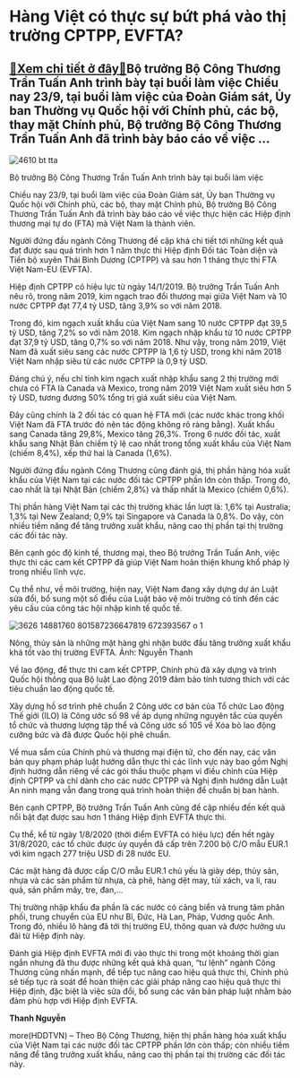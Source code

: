 Hàng Việt có thực sự bứt phá vào thị trường CPTPP, EVFTA?
=========================================================

[:gift:Xem chi tiết ở đây:gift:](https://hddtvn.com/hang-viet-co-thuc-su-but-pha-vao-thi-truong-cptpp-evfta/)Bộ trưởng Bộ Công Thương Trần Tuấn Anh trình bày tại buổi làm việc Chiều nay 23/9, tại buổi làm việc của Đoàn Giám sát, Ủy ban Thường vụ Quốc hội với Chính phủ, các bộ, thay mặt Chính phủ, Bộ trưởng Bộ Công Thương Trần Tuấn Anh đã trình bày báo cáo về việc …
------------------------------------------------------------------------------------------------------------------------------------------------------------------------------------------------------------------------------------------------------------------





![4610 bt tta](https://haiquanonline.com.vn/stores/news_dataimages/thanhnt/092020/23/15/4610_Bt_tta.jpg?rt=20200923160253 "undefined")


Bộ trưởng Bộ Công Thương Trần Tuấn Anh trình bày tại buổi làm việc



Chiều nay 23/9, tại buổi làm việc của Đoàn Giám sát, Ủy ban Thường vụ Quốc hội với Chính phủ, các bộ, thay mặt Chính phủ, Bộ trưởng Bộ Công Thương Trần Tuấn Anh đã trình bày báo cáo về việc thực hiện các Hiệp định thương mại tự do (FTA) mà Việt Nam là thành viên.


Người đứng đầu ngành Công Thương đề cập khá chi tiết tới những kết quả đạt được sau quá trình hơn 1 năm thực thi Hiệp định Đối tác Toàn diện và Tiến bộ xuyên Thái Bình Dương (CPTPP) và sau hơn 1 tháng thực thi FTA Việt Nam-EU (EVFTA).


Hiệp định CPTPP có hiệu lực từ ngày 14/1/2019. Bộ trưởng Trần Tuấn Anh nêu rõ, trong năm 2019, kim ngạch trao đổi thương mại giữa Việt Nam và 10 nước CPTPP đạt 77,4 tỷ USD, tăng 3,9% so với năm 2018.


Trong đó, kim ngạch xuất khẩu của Việt Nam sang 10 nước CPTPP đạt 39,5 tỷ USD, tăng 7,2% so với năm 2018. Kim ngạch nhập khẩu từ 10 nước CPTPP đạt 37,9 tỷ USD, tăng 0,7% so với năm 2018. Như vậy, trong năm 2019, Việt Nam đã xuất siêu sang các nước CPTPP là 1,6 tỷ USD, trong khi năm 2018 Việt Nam nhập siêu từ các nước CPTPP là 0,9 tỷ USD.


Đáng chú ý, nếu chỉ tính kim ngạch xuất nhập khẩu sang 2 thị trường mới chưa có FTA là Canada và Mexico, trong năm 2019 Việt Nam xuất siêu hơn 5 tỷ USD, tương đương 50% tổng trị giá xuất siêu của Việt Nam.


Đây cũng chính là 2 đối tác có quan hệ FTA mới (các nước khác trong khối Việt Nam đã FTA trước đó nên tác động không rõ ràng bằng). Xuất khẩu sang Canada tăng 29,8%, Mexico tăng 26,3%. Trong 6 nước đối tác, xuất khẩu sang Nhật Bản chiếm tỷ lệ cao nhất trong tổng xuất khẩu của Việt Nam (chiếm 8,4%), xếp thứ hai là Canada (1,6%).


Người đứng đầu ngành Công Thương cũng đánh giá, thị phần hàng hóa xuất khẩu của Việt Nam tại các nước đối tác CPTPP phần lớn còn thấp. Trong đó, cao nhất là tại Nhật Bản (chiếm 2,8%) và thấp nhất là Mexico (chiếm 0,6%).


Thị phần hàng Việt Nam tại các thị trường khác lần lượt là: 1,6% tại Australia; 1,3% tại New Zealand; 0,9% tại Singapore và Canada là 0,8%. Do vậy, còn nhiều tiềm năng để tăng trưởng xuất khẩu, nâng cao thị phần tại thị trường các đối tác này.


Bên cạnh góc độ kinh tế, thương mại, theo Bộ trưởng Trần Tuấn Anh, việc thực thi các cam kết CPTPP đã giúp Việt Nam hoàn thiện khung khổ pháp lý trong nhiều lĩnh vực.


Cụ thể như, về môi trường, hiện nay, Việt Nam đang xây dựng dự án Luật sửa đổi, bổ sung một số điều của Luật bảo vệ môi trường có tính đến các yêu cầu của công tác hội nhập kinh tế quốc tế.





![3626 14881760 801587236647819 672393567 o 1](https://haiquanonline.com.vn/stores/news_dataimages/thanhnt/072020/15/11/in_article/3626_14881760_801587236647819_672393567_o_1.jpg?rt=20200923160253 "undefined")


Nông, thủy sản là những mặt hàng ghi nhận bước đầu tăng trưởng xuất khẩu khá tốt vào thị trường EVFTA. Ảnh: Nguyễn Thanh



Về lao động, để thực thi cam kết CPTPP, Chính phủ đã xây dựng và trình Quốc hội thông qua Bộ luật Lao động 2019 đảm bảo tính tương thích với các tiêu chuẩn lao động quốc tế.


Xây dựng hồ sơ trình phê chuẩn 2 Công ước cơ bản của Tổ chức Lao động Thế giới (ILO) là Công ước số 98 về áp dụng những nguyên tắc của quyền tổ chức và thương lượng tập thể và Công ước số 105 về Xóa bỏ lao động cưỡng bức và đã được Quốc hội phê chuẩn.


Về mua sắm của Chính phủ và thương mại điện tử, cho đến nay, các văn bản quy phạm pháp luật hướng dẫn thực thi các lĩnh vực này bao gồm Nghị định hướng dẫn riêng về các gói thầu thuộc phạm vi điều chỉnh của Hiệp định CPTPP và chỉ dành cho các nước CPTPP và Nghị định hướng dẫn Luật An ninh mạng vẫn đang trong quá trình hoàn thiện để chuẩn bị ban hành.


Bên cạnh CPTPP, Bộ trưởng Trần Tuấn Anh cũng đề cập nhiều đến kết quả nổi bật đạt được sau hơn 1 tháng Hiệp định EVFTA thực thi.


Cụ thể, kể từ ngày 1/8/2020 (thời điểm EVFTA có hiệu lực) đến hết ngày 31/8/2020, các tổ chức được ủy quyền đã cấp trên 7.200 bộ C/O mẫu EUR.1 với kim ngạch 277 triệu USD đi 28 nước EU.


Các mặt hàng đã được cấp C/O mẫu EUR.1 chủ yếu là giày dép, thủy sản, nhựa và các sản phẩm từ nhựa, cà phê, hàng dệt may, túi xách, va li, rau quả, sản phẩm mây, tre, đan,…


Thị trường nhập khẩu đa phần là các nước có cảng biển và trung tâm phân phối, trung chuyển của EU như Bỉ, Đức, Hà Lan, Pháp, Vương quốc Anh. Trong đó, nhiều lô hàng đã tới thị trường EU, thông quan và được hưởng ưu đãi từ Hiệp định này.


Đánh giá Hiệp định EVFTA mới đi vào thực thi trong một khoảng thời gian ngắn nhưng đã thu được những kết quả khả quan, “tư lệnh” ngành Công Thương cũng nhấn mạnh, để tiếp tục nâng cao hiệu quả thực thi, Chính phủ sẽ tiếp tục rà soát để hoàn thiện các giải pháp nâng cao hiệu quả thực thi Hiệp định, đặc biệt là việc sửa đổi, bổ sung các văn bản pháp luật nhằm bảo đảm phù hợp với Hiệp định EVFTA.




**Thanh Nguyễn**



more(HDDTVN) – Theo Bộ Công Thương, hiện thị phần hàng hóa xuất khẩu của Việt Nam tại các nước đối tác CPTPP phần lớn còn thấp; còn nhiều tiềm năng để tăng trưởng xuất khẩu, nâng cao thị phần tại thị trường các đối tác này.


